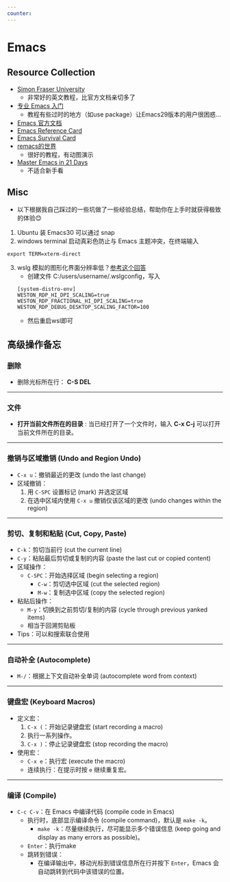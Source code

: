 ```yaml
---
counter:
---
```

# Emacs

## Resource Collection

- [Simon Fraser University](https://mint.westdri.ca/emacs/)
	- 非常好的英文教程，比官方文档亲切多了
- [专业 Emacs 入门](https://pavinberg.github.io/emacs-book/zh/intro/)
    - 教程有些过时的地方（如use package）让Emacs29版本的用户很困惑...
- [Emacs 官方文档](https://www.gnu.org/software/emacs/manual/html_node/emacs/index.html)
- [Emacs Reference Card](https://www.gnu.org/software/emacs/refcards/pdf/refcard.pdf)
- [Emacs Survival Card](https://www.gnu.org/software/emacs/refcards/pdf/survival.pdf)
- [remacs的世界](https://remacs.fun/posts/)
	- 很好的教程，有动图演示
- [Master Emacs in 21 Days](https://book.emacs-china.org/)
	- 不适合新手看

## Misc
- 以下根据我自己踩过的一些坑做了一些经验总结，帮助你在上手时就获得极致的体验😊
1. Ubuntu 装 Emacs30 可以通过 snap
2. windows terminal 启动真彩色防止与 Emacs 主题冲突，在终端输入
```shell
export TERM=xterm-direct
```
3. wslg 模拟的图形化界面分辨率低？[参考这个回答](https://github.com/microsoft/wslg/issues/590#issuecomment-2320164818)
	- 创建文件 C:/users/username/.wslgconfig，写入
	```
	[system-distro-env]
	WESTON_RDP_HI_DPI_SCALING=true
	WESTON_RDP_FRACTIONAL_HI_DPI_SCALING=true
	WESTON_RDP_DEBUG_DESKTOP_SCALING_FACTOR=100
	```
	- 然后重启wsl即可

## 高级操作备忘

### 删除
- 删除光标所在行： **C-S DEL**
---
### 文件

- **打开当前文件所在的目录** : 当已经打开了一个文件时，输入 **C-x C-j** 可以打开当前文件所在的目录。

---
### **撤销与区域撤销 (Undo and Region Undo)**

- `C-x u`：撤销最近的更改 (undo the last change)
- 区域撤销：
    1. 用 `C-SPC` 设置标记 (mark) 并选定区域
    2. 在选中区域内使用 `C-x u` 撤销仅该区域的更改 (undo changes within the region)

---
### **剪切、复制和粘贴 (Cut, Copy, Paste)**

- `C-k`：剪切当前行 (cut the current line)
- `C-y`：粘贴最后剪切或复制的内容 (paste the last cut or copied content)
- 区域操作：
    - `C-SPC`：开始选择区域 (begin selecting a region)
	    - `C-w`：剪切选中区域 (cut the selected region)
	    - `M-w`：复制选中区域 (copy the selected region)
- 粘贴后操作：
    - `M-y`：切换到之前剪切/复制的内容 (cycle through previous yanked items)
    - 相当于回溯剪贴板
- Tips：可以和搜索联合使用

---

### **自动补全 (Autocomplete)**

- `M-/`：根据上下文自动补全单词 (autocomplete word from context)

---

### **键盘宏 (Keyboard Macros)**

- 定义宏：
    1. `C-x (`：开始记录键盘宏 (start recording a macro)
    2. 执行一系列操作。
    3. `C-x )`：停止记录键盘宏 (stop recording the macro)
- 使用宏：
    - `C-x e`：执行宏 (execute the macro)
    - 连续执行：在提示时按 `e` 继续重复宏。

---

### 编译 (Compile)

- `C-c C-v`：在 Emacs 中编译代码 (compile code in Emacs)
    - 执行时，底部显示编译命令 (compile command)，默认是 `make -k`。
	    - `make -k`：尽量继续执行，尽可能显示多个错误信息 (keep going and display as many errors as possible)。
	- `Enter`：执行make
	- 跳转到错误：
		- 在编译输出中，移动光标到错误信息所在行并按下 `Enter`，Emacs 会自动跳转到代码中该错误的位置。
